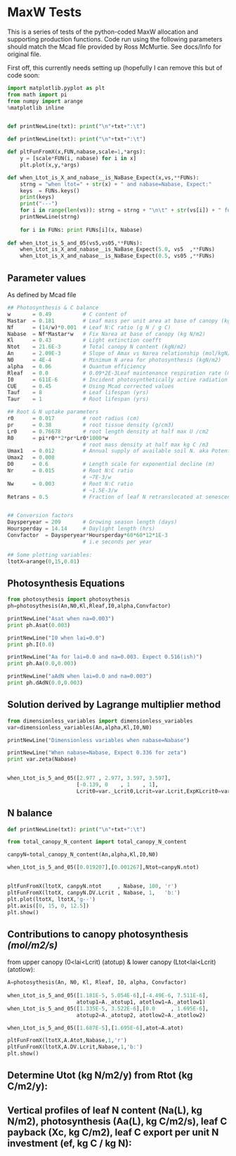 MaxW Tests
==========
This is a series of tests of the python-coded MaxW
allocation and supporting production functions. Code
run using the following parameters should match the 
Mcad file provided by Ross McMurtie. See docs/Info
for original file.

First off, this currently needs setting up (hopefully I can remove
this but of code soon:

```python
import matplotlib.pyplot as plt
from math import pi
from numpy import arange
%matplotlib inline


def printNewLine(txt): print("\n"+txt+":\t")

def printNewLine(txt): print("\n"+txt+":\t")

def pltFunFromX(x,FUN,nabase,scale=1,*args):
    y = [scale*FUN(i, nabase) for i in x]
    plt.plot(x,y,*args)

def when_Ltot_is_X_and_nabase__is_NaBase_Expect(x,vs,**FUNs):
    strng = "when ltot=" + str(x) + " and nabase=Nabase, Expect:"
    keys  = FUNs.keys()
    print(keys)
    print("---")
    for i in range(len(vs)): strng = strng + "\n\t" + str(vs[i]) + " for " + keys[i]
    printNewLine(strng)
    
    for i in FUNs: print FUNs[i](x, Nabase)
    
def when_Ltot_is_5_and_05(vs5,vs05,**FUNs):
    when_Ltot_is_X_and_nabase__is_NaBase_Expect(5.0, vs5  ,**FUNs)
    when_Ltot_is_X_and_nabase__is_NaBase_Expect(0.5, vs05 ,**FUNs)
```

Parameter values
----------------
As defined by Mcad file

```python
## Photosynthesis & C balance
w       = 0.49          # C content of
Mastar  = 0.181         # Leaf mass per unit area at base of canopy (kg DM/m2)
Nf      = (14/w)*0.001  # Leaf N:C ratio (g N / g C)
Nabase  = Nf*Mastar*w   # Fix Narea at base of canopy (kg N/m2)
Kl      = 0.43          # Light extinction coefft
Ntot    = 21.6E-3       # Total canopy N content (kgN/m2) 
An      = 2.09E-3       # Slope of Amax vs Narea relationship (mol/kgN/s)
N0      = 4E-4          # Minimum N area for photosynthesis (kgN/m2)
alpha   = 0.06          # Quantum efficiency
Rleaf   = 0.0           # 0.09*2E-3Leaf maintenance respiration rate (mol/kgN/s)
I0      = 611E-6        # Incident photosynthetically active radiation (mol/m2/s),
CUE     = 0.45          # Using Mcad corrected values
Tauf    = 8             # Leaf lifespan (yrs)
Taur    = 1             # Root lifespan (yrs)

## Root & N uptake parameters
r0      = 0.017         # root radius (cm)
pr      = 0.38          # root tissue density (g/cm3)
Lr0     = 0.76678       # root length density at half max U /cm2
R0      = pi*r0**2*pr*Lr0*1000*w
                        # root mass density at half max kg C /m3
Umax1   = 0.012         # Annual supply of available soil N. aka Potential annual N uptake (gN/m2 ground/year)
Umax2   = 0.008     
D0      = 0.6           # Length scale for exponential decline (m)
Nr      = 0.015         # Root N:C ratio
                        # ~7E-3/w 
Nw      = 0.003         # Root N:C ratio
                        # ~1.5E-3/w 
Retrans = 0.5           # Fraction of leaf N retranslocated at senescence


## Conversion factors
Daysperyear = 209       # Growing season length (days)
Hoursperday = 14.14     # Daylight length (hrs)
Convfactor  = Daysperyear*Hoursperday*60*60*12*1E-3
                        # i.e seconds per year
                        
## Some plotting variables:
ltotX=arange(0,15,0.01)

```

Photosynthesis Equations
------------------------

```python
from photosythesis import photosythesis
ph=photosythesis(An,N0,Kl,Rleaf,I0,alpha,Convfactor)

printNewLine("Asat when na=0.003")
print ph.Asat(0.003)

printNewLine("I0 when lai=0.0")
print ph.I(0.0)

printNewLine("Aa for lai=0.0 and na=0.003. Expect 0.516(ish)")
print ph.Aa(0.0,0.003)

printNewLine("aAdN when lai=0.0 and na=0.003")
print ph.dAdN(0.0,0.003)
```

Solution derived by Lagrange multiplier method
---------------------------------------------
```python
from dimensionless_variables import dimensionless_variables
var=dimensionless_variables(An,alpha,Kl,I0,N0)

printNewLine("Dimensionless variables when nabase=Nabase")

printNewLine("When nabase=Nabase, Expect 0.336 for zeta")
print var.zeta(Nabase)


when_Ltot_is_5_and_05([2.977 , 2.977, 3.597, 3.597],
                      [-0.139, 0    , 1    , 1],
                      Lcrit0=var._Lcrit0,Lcrit=var.Lcrit,ExpKLcrit0=var._ExpKLcrit0,ExpKLcrit=var.ExpKLcrit)


```

N balance
----------
```python
def printNewLine(txt): print("\n"+txt+":\t")

from total_canopy_N_content import total_canopy_N_content

canpyN=total_canopy_N_content(An,alpha,Kl,I0,N0)

when_Ltot_is_5_and_05([0.019207],[0.001267],Ntot=canpyN.ntot)


pltFunFromX(ltotX, canpyN.ntot     , Nabase, 100, 'r')
pltFunFromX(ltotX, canpyN.DV.Lcrit , Nabase, 1,   'b:')
plt.plot(ltotX, ltotX,'g--')
plt.axis([0, 15, 0, 12.5])
plt.show()
```

Contributions to canopy photosynthesis *(mol/m2/s)*
--------------------------------------
from upper canopy (0<lai<Lcrit) (atotup) & lower canopy (Ltot<lai<Lcrit) (atotlow):

```python
A=photosythesis(An, N0, Kl, Rleaf, I0, alpha, Convfactor)
    
when_Ltot_is_5_and_05([1.181E-5, 5.054E-6],[-4.49E-6, 7.511E-6],
                      atotup1=A._atotup1, atotlow1=A._atotlow1)
when_Ltot_is_5_and_05([1.335E-5, 3.522E-6],[0.0     , 1.695E-6],
                      atotup2=A._atotup2, atotlow2=A._atotlow2)

when_Ltot_is_5_and_05([1.687E-5],[1.695E-6],atot=A.atot)

pltFunFromX(ltotX,A.Atot,Nabase,1,'r')
pltFunFromX(ltotX,A.DV.Lcrit,Nabase,1,'b:')
plt.show()
```


Determine Utot (kg N/m2/y) from Rtot (kg C/m2/y):
-------------------------------------------------


Vertical profiles of leaf N content (Na(L), kg N/m2), photosynthesis (Aa(L), kg C/m2/s), leaf C payback (Xc, kg C/m2), leaf C export per unit N investment (ef, kg C / kg N):
-----------------------------------------------------------------------------------------------------------------------------------------------------------------------------



